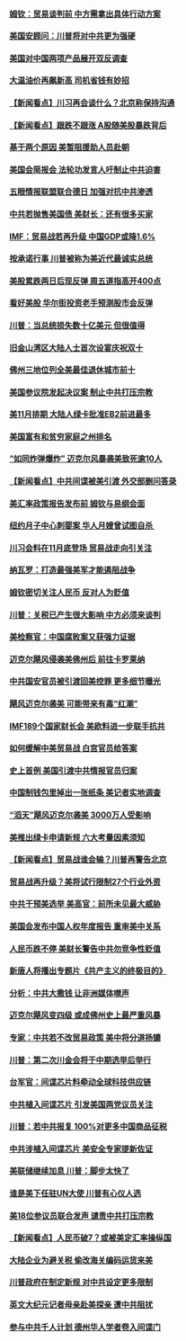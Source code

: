 #### [姆钦：贸易谈判前 中方需拿出具体行动方案](../pages/nsc412/n10780360.md?t=10130405) 

#### [美国安顾问：川普将对中共更为强硬](../pages/nsc412/n10780579.md?t=10130405) 

#### [美国对中国两项产品展开双反调查](../pages/nsc412/n10780059.md?t=10130405) 

#### [大温油价再飙新高 司机省钱有妙招](../pages/nsc412/n10780183.md?t=10130405) 

#### [【新闻看点】川习再会谈什么？北京称保持沟通](../pages/nsc412/n10780037.md?t=10130405) 

#### [【新闻看点】跟跌不跟涨 A股随美股暴跌背后](../pages/nsc412/n10780057.md?t=10130405) 

#### [基于两个原因 美暂阻援助人员赴朝](../pages/nsc412/n10779723.md?t=10130405) 

#### [美国会简报会 法轮功发言人吁制止中共迫害](../pages/nsc412/n10779649.md?t=10130405) 

#### [五眼情报联盟联合德日 加强对抗中共渗透](../pages/nsc412/n10779555.md?t=10130405) 

#### [中共若抛售美国债 美财长：还有很多买家](../pages/nsc412/n10779551.md?t=10130405) 

#### [IMF：贸易战若再升级 中国GDP或降1.6%](../pages/nsc412/n10779387.md?t=10130405) 

#### [按承诺行事 川普被称为美近代最诚实总统](../pages/nsc412/n10779378.md?t=10130405) 

#### [美股累跌两日后现反弹 周五道指高开400点](../pages/nsc412/n10777885.md?t=10130405) 

#### [看好美股 华尔街投资老手预测股市会反弹](../pages/nsc412/n10778604.md?t=10130405) 

#### [川普：当总统损失数十亿美元 但很值得](../pages/nsc412/n10778932.md?t=10130405) 

#### [旧金山湾区大陆人士首次设宴庆祝双十](../pages/nsc412/n10778620.md?t=10130405) 

#### [佛州三地位列全美最佳退休城市前十](../pages/nsc412/n10777888.md?t=10130405) 

#### [美国参议院发起决议案 制止中共打压宗教](../pages/nsc412/n10777584.md?t=10130405) 

#### [美11月排期 大陆人绿卡批准EB2前进最多](../pages/nsc412/n10777900.md?t=10130405) 

#### [美国富有和贫穷家庭之州排名](../pages/nsc412/n10777911.md?t=10130405) 

#### [“如同炸弹爆炸” 迈克尔风暴袭美致死逾10人](../pages/nsc412/n10777806.md?t=10130405) 

#### [【新闻看点】中共间谍被美引渡 外交部删问答录](../pages/nsc412/n10777155.md?t=10130405) 

#### [美汇率政策报告发布前 姆钦与易纲会面](../pages/nsc412/n10777156.md?t=10130405) 

#### [纽约月子中心刺婴案 华人月嫂曾试图自杀 ](../pages/nsc412/n10777493.md?t=10130405) 

#### [川习会料在11月底登场 贸易战走向引关注](../pages/nsc412/n10777468.md?t=10130405) 

#### [纳瓦罗：打造最强美军才能遏阻战争](../pages/nsc412/n10777382.md?t=10130405) 

#### [姆钦密切关注人民币 反对人为贬值](../pages/nsc412/n10777297.md?t=10130405) 

#### [川普：关税已产生很大影响 中方必须来谈判](../pages/nsc412/n10777141.md?t=10130405) 

#### [美检察官：中国腐败案又获强力证据](../pages/nsc412/n10777118.md?t=10130405) 

#### [迈克尔飓风侵袭美佛州后 前往卡罗莱纳](../pages/nsc412/n10777049.md?t=10130405) 

#### [中共国安官员被引渡回美控罪 更多细节曝光](../pages/nsc412/n10775561.md?t=10130405) 

#### [飓风迈克尔袭美 可能带来有毒“红潮”](../pages/nsc412/n10776149.md?t=10130405) 

#### [IMF189个国家财长会 美欧料进一步联手抗共](../pages/nsc412/n10775397.md?t=10130405) 

#### [如何缓解中美贸易战 白宫官员给答案](../pages/nsc412/n10775590.md?t=10130405) 

#### [史上首例 美国引渡中共情报官员归案](../pages/nsc412/n10775224.md?t=10130405) 

#### [中国制钱包里掉出一张纸条 美记者实地调查](../pages/nsc412/n10775105.md?t=10130405) 

#### [“滔天”飓风迈克尔袭美 3000万人受影响](../pages/nsc412/n10775248.md?t=10130405) 

#### [美推出绿卡申请新规 六大考量因素须知](../pages/nsc412/n10774920.md?t=10130405) 

#### [【新闻看点】贸易战谁会输？川普再警告北京](../pages/nsc412/n10774769.md?t=10130405) 

#### [贸易战再升级？美将试行限制27个行业外资](../pages/nsc412/n10774978.md?t=10130405) 

#### [中共干预美选举 美高官：前所未见最大威胁](../pages/nsc412/n10774924.md?t=10130405) 

#### [美国会发布中国人权年度报告 重审美中关系](../pages/nsc412/n10774917.md?t=10130405) 

#### [人民币跌不停 美财长警告中共勿竞争性贬值](../pages/nsc412/n10774778.md?t=10130405) 

#### [新唐人将播出专题片《共产主义的终极目的》](../pages/nsc412/n10767004.md?t=10130405) 

#### [分析：中共大撒钱 让非洲媒体噤声](../pages/nsc412/n10772349.md?t=10130405) 

#### [迈克尔飓风变四级 或成佛州史上最严重风暴](../pages/nsc412/n10774142.md?t=10130405) 

#### [专家：中共若不改贸易政策 美中将分道扬镳](../pages/nsc412/n10773996.md?t=10130405) 

#### [川普：第二次川金会将于中期选举后举行](../pages/nsc412/n10773708.md?t=10130405) 

#### [台军官：间谍芯片料牵动全球科技供应链](../pages/nsc412/n10772822.md?t=10130405) 

#### [中共植入间谍芯片 引发美国两党议员关注](../pages/nsc412/n10773424.md?t=10130405) 

#### [川普：若中共报复 100%对更多中国商品征税](../pages/nsc412/n10773067.md?t=10130405) 

#### [中共涉植入间谍芯片 美安全专家提新佐证](../pages/nsc412/n10773174.md?t=10130405) 

#### [美联储继续加息 川普：脚步太快了](../pages/nsc412/n10773095.md?t=10130405) 

#### [谁是美下任驻UN大使 川普有心仪人选](../pages/nsc412/n10772974.md?t=10130405) 

#### [美18位参议员联合发声 谴责中共打压宗教](../pages/nsc412/n10767290.md?t=10130405) 

#### [【新闻看点】人民币破7？或被美定汇率操纵国](../pages/nsc412/n10772384.md?t=10130405) 

#### [大陆企业为避关税 偷改海关编码运货来美](../pages/nsc412/n10772734.md?t=10130405) 

#### [川普政府在制定新规 对中共设定更多限制](../pages/nsc412/n10772785.md?t=10130405) 

#### [英文大纪元记者母亲赴美探亲 遭中共阻扰](../pages/nsc412/n10772575.md?t=10130405) 

#### [参与中共千人计划 德州华人学者卷入间谍门](../pages/nsc412/n10772595.md?t=10130405) 


